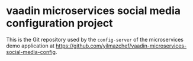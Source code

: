 # vaadin microservices social media configuration project

This is the Git repository used by the `config-server` of the  microservices demo application at https://github.com/yilmazchef/vaadin-microservices-social-media-config.

